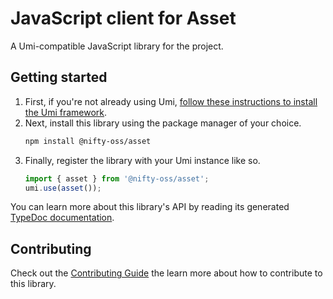 # JavaScript client for Asset

A Umi-compatible JavaScript library for the project.

## Getting started

1. First, if you're not already using Umi, [follow these instructions to install the Umi framework](https://github.com/metaplex-foundation/umi/blob/main/docs/installation.md).
2. Next, install this library using the package manager of your choice.
   ```sh
   npm install @nifty-oss/asset
   ```
2. Finally, register the library with your Umi instance like so.
   ```ts
   import { asset } from '@nifty-oss/asset';
   umi.use(asset());
   ```

You can learn more about this library's API by reading its generated [TypeDoc documentation](https://asset-js-docs.vercel.app).

## Contributing

Check out the [Contributing Guide](./CONTRIBUTING.md) the learn more about how to contribute to this library.
